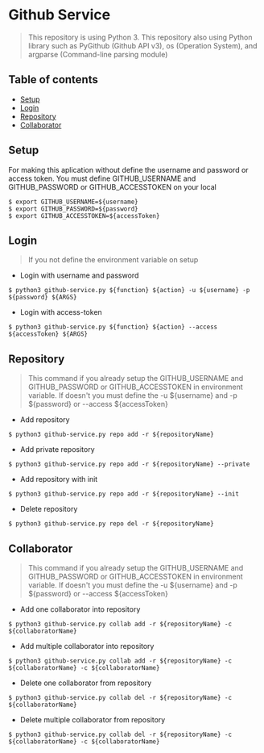 # Github Service

> This repository is using Python 3. This repository also using Python library such as PyGithub (Github API v3), os (Operation System), and argparse (Command-line parsing module)

## Table of contents ##
- [Setup](#setup)
- [Login](#login)
- [Repository](#repository)
- [Collaborator](#collaborator)

## Setup
For making this aplication without define the username and password or access token. You must define GITHUB_USERNAME and GITHUB_PASSWORD or GITHUB_ACCESSTOKEN on your local

```
$ export GITHUB_USERNAME=${username}
$ export GITHUB_PASSWORD=${password}
$ export GITHUB_ACCESSTOKEN=${accessToken}
```

## Login
> If you not define the environment variable on setup

- Login with username and password
```
$ python3 github-service.py ${function} ${action} -u ${username} -p ${password} ${ARGS}
```

- Login with access-token
```
$ python3 github-service.py ${function} ${action} --access ${accessToken} ${ARGS}
```

## Repository
> This command if you already setup the GITHUB_USERNAME and GITHUB_PASSWORD or GITHUB_ACCESSTOKEN in environment variable. If doesn't you must define the -u ${username} and -p ${password} or --access ${accessToken}

- Add repository
```
$ python3 github-service.py repo add -r ${repositoryName}
```

- Add private repository
```
$ python3 github-service.py repo add -r ${repositoryName} --private
```

- Add repository with init
```
$ python3 github-service.py repo add -r ${repositoryName} --init
```

- Delete repository
```
$ python3 github-service.py repo del -r ${repositoryName}
```

## Collaborator
> This command if you already setup the GITHUB_USERNAME and GITHUB_PASSWORD or GITHUB_ACCESSTOKEN in environment variable. If doesn't you must define the -u ${username} and -p ${password} or --access ${accessToken}

- Add one collaborator into repository
```
$ python3 github-service.py collab add -r ${repositoryName} -c ${collaboratorName}
```

- Add multiple collaborator into repository
```
$ python3 github-service.py collab add -r ${repositoryName} -c ${collaboratorName} -c ${collaboratorName}
```

- Delete one collaborator from repository
```
$ python3 github-service.py collab del -r ${repositoryName} -c ${collaboratorName}
```

- Delete multiple collaborator from repository
```
$ python3 github-service.py collab del -r ${repositoryName} -c ${collaboratorName} -c ${collaboratorName}
```

